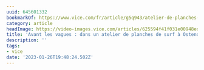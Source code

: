 ```yaml
---
uuid: 645601332
bookmarkOf: https://www.vice.com/fr/article/g5q943/atelier-de-planches-surf-ostende
category: article
headImage: https://video-images.vice.com/articles/625594f41f031e00948ed1c6/lede/1649776758622-dsc07923.jpeg?image-resize-opts=Y3JvcD0xeHc6MC44NDExeGg7MHh3LDAuMTE5eGgmcmVzaXplPTEyMDA6KiZyZXNpemU9MTIwMDoq
title: 'Avant les vagues : dans un atelier de planches de surf à Ostende'
description: ''
tags:
- vice
date: '2023-01-26T19:48:24.502Z'
---
```



